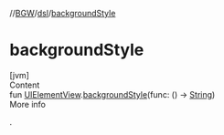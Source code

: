 //[BGW](../../index.md)/[dsl](index.md)/[backgroundStyle](background-style.md)



# backgroundStyle  
[jvm]  
Content  
fun [UIElementView](../tools.aqua.bgw.elements.uielements/-u-i-element-view/index.md).[backgroundStyle](background-style.md)(func: () -> [String](https://kotlinlang.org/api/latest/jvm/stdlib/kotlin/-string/index.html))  
More info  


.

  



